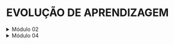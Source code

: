 # EVOLUÇÃO DE APRENDIZAGEM
<details>
<summary>Módulo 02</summary>
  Repositório referente ao desafio de carreira do M02 do curso de Desenvolvimento de Software da Cubos Academy

  ## Conteúdos a serem trabalhados nesse módulo:

- Gestão de Tempo
- Currículo e carta de apresentação
- LinkedIn: primeiros passos
- Funções 
- Tipos de dados II
- Tipos Utilitários
- Métodos de strings
- Métodos de arrays
- Métodos de arrays II
- Métodos de arrays III

## O que eu já sei sobre os assuntos que serão abordados nesse módulo?

- Gestão de Tempo é importante para organizar as tarefas diárias para aproveitar da melhor forma o tempo investido.
- Currículo é um resumo da carreira de uma pessoa com qualificaçoes, experiências, habilidades, etc. Carta de apresentação complementa o currículo onde pode escrever sobre você e explicar as razões pelas quais a empresa deve te contratar.
- LinkedIn é uma rede social profissional para se conectar com outras pessoas e empresas no mundo todo.
- Funções são um conjunto de instruções que executa tarefas.
- Tipos de dados são utilizados em algoritmos para representar valores e informações de diferentes tipos.
- Tipos Utilitários são utilizados para facilitar a transformação de tipos.
- Métodos de strings manipula as strings para trabalhar de forma mais eficiente conforme a necessidade.
- Métodos de arrays I, II e III são utilizados para maniplar arrays e resolver problemas de forma mais eficiente.

## O que quero aprender sobre os assuntos que serão abordados nesse módulo?

- Desenvolver e aprender mais habilidades de gestão de tempo para poder aplicar e organizar melhor meu dia a dia.
- Criar um currículo e carta de apresentação bem elaborados que consiga chamar mais atenção das empresas.
- Criar um bom perfil no LinkedIn e configurar para que ele possa me ajudar se conectar com proffisionais e empresas e encontrar oportunidades de emprego.
- Quero conhecer e entender melhor sobre funções, tipos de dados, tipos utilitários, métodos de strings e métodos de arrays para conseguir dominar os assuntos e resolver os problemas.

## Minha evolução: o que aprendi sobre os assuntos que foram abordados nesse módulo?

- Na gestão de tempo, aprendi várias técnicas eficazes para melhorar minha produtividade diária, priorizar tarefas com base na importância e urgência, o que melhorou significativamente minha capacidade de tomar decisões rápidas e eficazes sobre o que precisa ser feito primeiro, e também metodologias para dividir meu trabalho em períodos focados e intervalos de descanso, o que me ajudou a manter o foco e a energia ao longo do dia.
- Nas aulas de carreira sobre currículo e carta de apresentação, aprendi a importância de destacar minhas realizações e habilidades de forma clara e concisa e aprendi a estruturar meu currículo de maneira que cada seção destacasse minhas experiências relevantes para o cargo desejado. Sobre a carta de apresentação aprendi que devo personalizá-la conforme as exigências de diferentes vagas, destacando como minhas habilidades atendem às necessidades específicas das empresas.
- Na aula sobre LinkedIn, aprendi a melhorar meu perfil para atrair melhor a atenção de recrutadores e empregadores, aprimorando minha seção de resumo para mostrar minha história profissional e objetivos de carreira de maneira atraente e profissional. Também aprendi a expandir minha rede de contatos de forma estratégica, participando de grupos relevantes e iniciando conversas significativas que ajudaram a fortalecer minha presença online e expandir minhas oportunidades.
- Desenvolvi um entendimento mais profundo de funções, tipos de dados, e métodos úteis para manipulação de strings e arrays. Aprendi a utilizar de forma mais eficaz funções para modularizar meu código e torná-lo mais fácil de manter e entender. Percebi a importância de escolher os tipos de dados adequados para diferentes situações e explorei uma variedade de métodos de strings e arrays para realizar operações complexas de maneira eficiente.

</details>

<details>
<summary>Módulo 04</summary>
  Repositório referente ao desafio de carreira do M04 do curso de Desenvolvimento de Software da Cubos Academy

  ## Conteúdos a serem trabalhados nesse módulo:

- Metodologias ágeis;
- Diversidade e inclusão em tecnologia;
- Marca Pessoal e Plano de Carreira;
- Introdução ao Docker e Docker Compose;
- Banco de Dados;
- Consultas SQL;
- Modelagem de Dados;
- CRUD SQL;
- Agrupamento e Relacionamento entre Tabelas;
- Conexão Node.js com PostgreSQL (paginação);
- Autenticação e Criptografia;
- Integração com API de terceiros;
- Git e Fluxo de Trabalho em Equipe.

## O que eu já sei sobre os assuntos que serão abordados nesse módulo?

- Metodologias ágeis são abordagens flexíveis e iterativas para o desenvolvimento de software.
- Diversidade e inclusão em tecnologia são práticas para garantir que equipes sejam variadas e acolhedoras para todos, criando ambientes de trabalho mais justos e inovadores.
- Marca Pessoal é a maneira como você se apresenta ao mundo combinando suas habilidades, experiências, valores e personalidade, a sua reputação e a percepção que os outros têm de você. Plano de Carreira é um conjunto de ações e metas que você define para alcançar seus objetivos profissionais ao longo do tempo. Sua marca pessoal deve estar alinhada com seus objetivos de carreira.

## O que quero aprender sobre os assuntos que serão abordados nesse módulo?

- Aprender os métodos e práticas ágeis e se aprofundar mais sobre as metodologias ageis para ter um melhor desempenho geral.
- Aprender e desenvolver as principais areas sobre marca pessoal alinhada com plano de carreira como autoavaliação, networking, desenvolvimento profissional, etc.
- Entender como Docker e Docker Compose podem ser utilizados.
- Aprofundar meus conhecimentos sobre bancos de dados.
- Pretendo aprender a escrever consultas SQL.
- Desejo aprender os fundamentos da modelagem de dados.
- Quero começar a praticar as operações CRUD em SQL.
- Estou interessado em aprender como realizar operações de agrupamento e estabelecer relacionamentos entre tabelas.
- Quero entender como conectar uma aplicação Node.js a um banco de dados PostgreSQL e como implementar técnicas de paginação.
- Desejo aprender os conceitos básicos de autenticação e criptografia para proteger dados e sistemas.
- Curioso para descobrir como integrar aplicações com APIs de terceiros.
- Começar a aprender Git e práticas de fluxo de trabalho em equipe.

## Minha evolução: o que aprendi sobre os assuntos que foram abordados nesse módulo?

</details>
